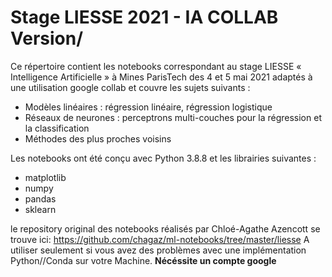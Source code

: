 # Stage LIESSE 2021 - IA COLLAB Version/

Ce répertoire contient les notebooks correspondant au stage LIESSE « Intelligence Artificielle » à Mines ParisTech des 4 et 5 mai 2021 adaptés à une utilisation google collab et couvre les sujets suivants : 

* Modèles linéaires : régression linéaire, régression logistique
* Réseaux de neurones : perceptrons multi-couches pour la régression et la classification 
* Méthodes des plus proches voisins

Les notebooks ont été conçu avec Python 3.8.8 et les librairies suivantes :
* matplotlib
* numpy
* pandas
* sklearn

le repository original des notebooks réalisés par Chloé-Agathe Azencott se trouve ici: https://github.com/chagaz/ml-notebooks/tree/master/liesse
A utiliser seulement si vous avez des problèmes avec une implémentation Python//Conda sur votre Machine. **Nécéssite un compte google**
